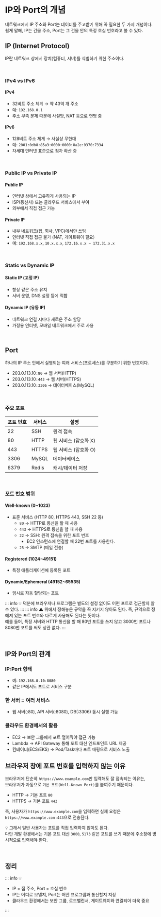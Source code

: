 # IP와 Port의 개념

네트워크에서 IP 주소와 Port는 데이터를 주고받기 위해 꼭 필요한 두 가지 개념이다.  
쉽게 말해, IP는 건물 주소, Port는 그 건물 안의 특정 호실 번호라고 볼 수 있다.

## IP (Internet Protocol)

IP란 네트워크 상에서 장치(컴퓨터, 서버)를 식별하기 위한 주소이다.

<br>

### IPv4 vs IPv6

#### IPv4

- 32비트 주소 체계 → 약 43억 개 주소
- 예: `192.168.0.1`
- 주소 부족 문제 때문에 사설망, NAT 등으로 연명 중

#### IPv6

- 128비트 주소 체계 → 사실상 무한대
- 예: `2001:0db8:85a3:0000:0000:8a2e:0370:7334`
- 차세대 인터넷 표준으로 점차 확산 중

<br>

### Public IP vs Private IP

#### Public IP

- 인터넷 상에서 고유하게 사용되는 IP
- ISP(통신사) 또는 클라우드 서비스에서 부여
- 외부에서 직접 접근 가능

#### Private IP

- 내부 네트워크(집, 회사, VPC)에서만 쓰임
- 인터넷 직접 접근 불가 (NAT, 게이트웨이 필요)
- 예: `192.168.x.x`, `10.x.x.x`, `172.16.x.x ~ 172.31.x.x`

<br>

### Static vs Dynamic IP

#### Static IP (고정 IP)

- 항상 같은 주소 유지
- 서버 운영, DNS 설정 등에 적합

#### Dynamic IP (유동 IP)

- 네트워크 연결 시마다 새로운 주소 할당
- 가정용 인터넷, 모바일 네트워크에서 주로 사용

<br>

## Port

하나의 IP 주소 안에서 실행되는 여러 서비스(프로세스)를 구분하기 위한 번호이다.

- 203.0.113.10`:80` → 웹 서버(HTTP)
- 203.0.113.10`:443` → 웹 서버(HTTPS)
- 203.0.113.10`:3306` → 데이터베이스(MySQL)

<br>

### 주요 포트

| 포트 번호 | 서비스 | 설명                 |
| --------- | ------ | -------------------- |
| 22        | SSH    | 원격 접속            |
| 80        | HTTP   | 웹 서비스 (암호화 X) |
| 443       | HTTPS  | 웹 서비스 (암호화 O) |
| 3306      | MySQL  | 데이터베이스         |
| 6379      | Redis  | 캐시/데이터 저장     |

<br>

### 포트 번호 범위

#### Well-known (0~1023)

- 표준 서비스 (HTTP 80, HTTPS 443, SSH 22 등)
  - `80` → HTTP로 통신을 할 때 사용
  - `443` → HTTPS로 통신을 할 때 사용
  - `22` → SSH: 원격 접속을 위한 포트 번호
    - EC2 인스턴스에 연결할 때 22번 포트를 사용한다.
  - `25` → SMTP (메일 전송)

#### Registered (1024~49151)

- 특정 애플리케이션에 등록된 포트

#### Dynamic/Ephemeral (49152~65535)

- 임시로 자동 할당되는 포트

::: info 💡 덕분에 브라우저나 프로그램은 별도의 설정 없이도 어떤 포트로 접근할지 알 수 있다.
:::
::: info ⚠️ 위에서 정해놓은 규약을 꼭 지키지 않아도 된다.
즉, 규약으로 정해져 있는 포트 번호와 다르게 사용해도 된다는 뜻이다.  
예를 들어, 특정 서버와 HTTP 통신을 할 때 80번 포트를 쓰지 않고 3000번 포트나 8080번 포트를 써도 상관 없다.
:::

<br>

## IP와 Port의 관계

### IP:Port 형태

- 예: `192.168.0.10:8080`
- 같은 IP에서도 포트로 서비스 구분

### 한 서버 = 여러 서비스

- 웹 서버(:80), API 서버(:8080), DB(:3306) 동시 실행 가능

### 클라우드 환경에서의 활용

- EC2 → 보안 그룹에서 포트 열어줘야 접근 가능
- Lambda → API Gateway 통해 포트 대신 엔드포인트 URL 제공
- 컨테이너(ECS/EKS) → Pod/Task마다 포트 매핑으로 서비스 노출

## 브라우저 창에 포트 번호를 입력하지 않는 이유

브라우저에 단순히 `https://www.example.com`만 입력해도 잘 접속되는 이유는,  
브라우저가 자동으로 `기본 포트(Well-Known Port)`를 붙여주기 때문이다.

- HTTP → 기본 포트 `80`
- HTTPS → 기본 포트 `443`

즉, 사용자가 `https://www.example.com`을 입력하면 실제 요청은
`https://www.example.com:443`으로 전송된다.

💡 그래서 일반 사용자는 포트를 직접 입력하지 않아도 된다.  
다만 개발 환경에서는 기본 포트 대신 `3000`, `5173` 같은 포트를 쓰기 때문에 주소창에 명시적으로 입력해야 한다.

<br>

## 정리

::: info 💡

- IP = 집 주소, Port = 호실 번호
- IP는 어디로 보낼지, Port는 어떤 프로그램과 통신할지 지정
- 클라우드 환경에서는 보안 그룹, 로드밸런서, 게이트웨이와 연결되어 더욱 중요

:::
